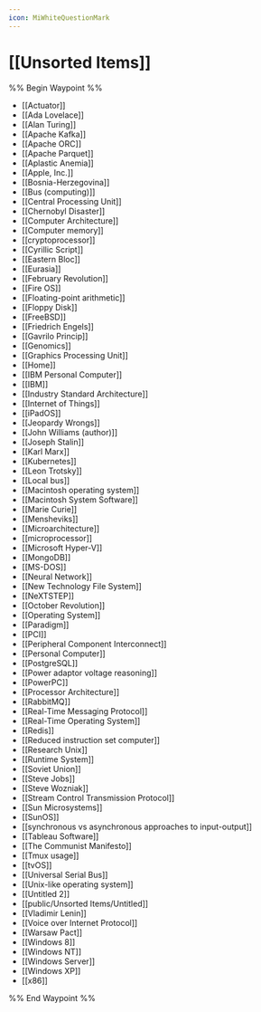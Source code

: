 ```yaml
---
icon: MiWhiteQuestionMark
---
```

# [[Unsorted Items]]
%% Begin Waypoint %%
- [[Actuator]]
- [[Ada Lovelace]]
- [[Alan Turing]]
- [[Apache Kafka]]
- [[Apache ORC]]
- [[Apache Parquet]]
- [[Aplastic Anemia]]
- [[Apple, Inc.]]
- [[Bosnia-Herzegovina]]
- [[Bus (computing)]]
- [[Central Processing Unit]]
- [[Chernobyl Disaster]]
- [[Computer Architecture]]
- [[Computer memory]]
- [[cryptoprocessor]]
- [[Cyrillic Script]]
- [[Eastern Bloc]]
- [[Eurasia]]
- [[February Revolution]]
- [[Fire OS]]
- [[Floating-point arithmetic]]
- [[Floppy Disk]]
- [[FreeBSD]]
- [[Friedrich Engels]]
- [[Gavrilo Princip]]
- [[Genomics]]
- [[Graphics Processing Unit]]
- [[Home]]
- [[IBM Personal Computer]]
- [[IBM]]
- [[Industry Standard Architecture]]
- [[Internet of Things]]
- [[iPadOS]]
- [[Jeopardy Wrongs]]
- [[John Williams (author)]]
- [[Joseph Stalin]]
- [[Karl Marx]]
- [[Kubernetes]]
- [[Leon Trotsky]]
- [[Local bus]]
- [[Macintosh operating system]]
- [[Macintosh System Software]]
- [[Marie Curie]]
- [[Mensheviks]]
- [[Microarchitecture]]
- [[microprocessor]]
- [[Microsoft Hyper-V]]
- [[MongoDB]]
- [[MS-DOS]]
- [[Neural Network]]
- [[New Technology File System]]
- [[NeXTSTEP]]
- [[October Revolution]]
- [[Operating System]]
- [[Paradigm]]
- [[PCI]]
- [[Peripheral Component Interconnect]]
- [[Personal Computer]]
- [[PostgreSQL]]
- [[Power adaptor voltage reasoning]]
- [[PowerPC]]
- [[Processor Architecture]]
- [[RabbitMQ]]
- [[Real-Time Messaging Protocol]]
- [[Real-Time Operating System]]
- [[Redis]]
- [[Reduced instruction set computer]]
- [[Research Unix]]
- [[Runtime System]]
- [[Soviet Union]]
- [[Steve Jobs]]
- [[Steve Wozniak]]
- [[Stream Control Transmission Protocol]]
- [[Sun Microsystems]]
- [[SunOS]]
- [[synchronous vs asynchronous approaches to input-output]]
- [[Tableau Software]]
- [[The Communist Manifesto]]
- [[Tmux usage]]
- [[tvOS]]
- [[Universal Serial Bus]]
- [[Unix-like operating system]]
- [[Untitled 2]]
- [[public/Unsorted Items/Untitled]]
- [[Vladimir Lenin]]
- [[Voice over Internet Protocol]]
- [[Warsaw Pact]]
- [[Windows 8]]
- [[Windows NT]]
- [[Windows Server]]
- [[Windows XP]]
- [[x86]]

%% End Waypoint %%
